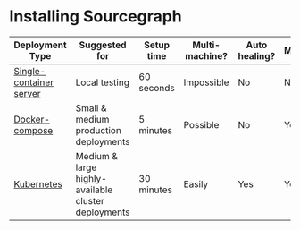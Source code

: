 # Installing Sourcegraph

| Deployment Type                               | Suggested for                                       | Setup time | Multi-machine? | Auto healing? | Monitoring? |
|-----------------------------------------------|-----------------------------------------------------|------------|----------------|---------------|-------------|
| [Single-container server](../docker/index.md) | Local testing                                       | 60 seconds | Impossible     | No            | No          |
| [Docker-compose](index.md)                    | Small & medium production deployments               | 5 minutes  | Possible       | No            | Yes         |
| [Kubernetes](../cluster.md)                   | Medium & large highly-available cluster deployments | 30 minutes | Easily         | Yes           | Yes         |

